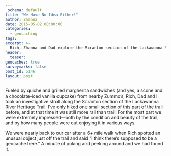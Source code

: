 ```yaml
---
_schema: default
title: "We Have No Idea Either!"
author: Zhanna
date: 2015-05-02 00:00:00
categories:
  - geocaching
tags:
excerpt: >-
  Rich, Zhanna and Dad explore the Scranton section of the Lackawanna River Heritage Trail and find a surprise (to Zhanna, anyway) geocache.
header:
  teaser:
geocaches: true
surveymarks: false
post_id: 5146
layout: post                      
---
```


Fueled by quiche and grilled margherita sandwiches (and yes, a scone and a chocolate-iced vanilla cupcake) from nearby Zummo’s, Rich, Dad and I took an investigative stroll along the Scranton section of the Lackawanna River Heritage Trail. I’ve only hiked one small section of this part of the trail before, and at that time it was still more rail than trail! For the most part we were extremely impressed—both by the condition and beauty of the trail, and by how many people were out enjoying it in various ways.

We were nearly back to our car after a 6+ mile walk when Rich spotted an unusual object just off the trail and said “I think there’s supposed to be a geocache here.” A minute of poking and peeking around and we had found it.
